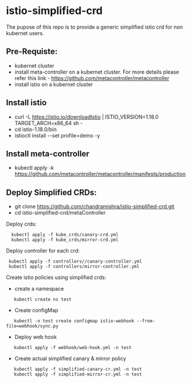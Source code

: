 # istio-simplified-crd
The pupose of this repo is to provide a generic simplified istio crd for non kubernet users.


## Pre-Requiste:
  - kubernet cluster
  - install meta-controller on a kubernet cluster. For more details please refer this link - https://github.com/metacontroller/metacontroller
  - install istio on a kubernet cluster

## Install istio
- curl -L https://istio.io/downloadIstio | ISTIO_VERSION=1.18.0 TARGET_ARCH=x86_64 sh -
- cd istio-1.18.0/bin
- istioctl install --set profile=demo -y

## Install meta-controller
- kubectl apply -k https://github.com/metacontroller/metacontroller/manifests/production

## Deploy Simplified CRDs:

 - git clone https://github.com/chandramishra/istio-simplified-crd.git
 - cd istio-simplified-crd/metaController

 Deploy crds:
```
  kubectl apply -f kube_crds/canary-crd.yml  
  kubectl apply -f kube_crds/mirror-crd.yml  
```
 Deploy controller for each crd:
 ```
  kubectl apply -f controllers//canary-controller.yml  
  kubectl apply -f controllers/mirror-controller.yml  
```
 Create istio policies using simplified crds:

 - create a namespace
```
   kubectl create ns test
```
 - Create configMap
```
   kubectl -n test create configmap istio-webhook --from-file=webhook/sync.py
```
 - Deploy web hook
```
   kubectl apply -f webhook/web-hook.yml -n test
```
 - Create actual simplified canary & mirror policy
```
   kubectl apply -f simplified-canary-cr.yml -n test
   kubectl apply -f simplified-mirror-cr.yml -n test
```
